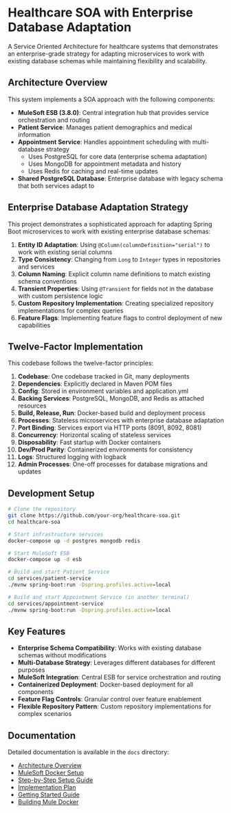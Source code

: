 # Healthcare SOA with Enterprise Database Adaptation

A Service Oriented Architecture for healthcare systems that demonstrates an enterprise-grade strategy for adapting microservices to work with existing database schemas while maintaining flexibility and scalability.

## Architecture Overview

This system implements a SOA approach with the following components:

- **MuleSoft ESB (3.8.0)**: Central integration hub that provides service orchestration and routing
- **Patient Service**: Manages patient demographics and medical information
- **Appointment Service**: Handles appointment scheduling with multi-database strategy
  - Uses PostgreSQL for core data (enterprise schema adaptation)
  - Uses MongoDB for appointment metadata and history
  - Uses Redis for caching and real-time updates
- **Shared PostgreSQL Database**: Enterprise database with legacy schema that both services adapt to

## Enterprise Database Adaptation Strategy

This project demonstrates a sophisticated approach for adapting Spring Boot microservices to work with existing enterprise database schemas:

1. **Entity ID Adaptation**: Using `@Column(columnDefinition="serial")` to work with existing serial columns
2. **Type Consistency**: Changing from `Long` to `Integer` types in repositories and services
3. **Column Naming**: Explicit column name definitions to match existing schema conventions
4. **Transient Properties**: Using `@Transient` for fields not in the database with custom persistence logic
5. **Custom Repository Implementation**: Creating specialized repository implementations for complex queries
6. **Feature Flags**: Implementing feature flags to control deployment of new capabilities

## Twelve-Factor Implementation

This codebase follows the twelve-factor principles:

1. **Codebase**: One codebase tracked in Git, many deployments
2. **Dependencies**: Explicitly declared in Maven POM files
3. **Config**: Stored in environment variables and application.yml
4. **Backing Services**: PostgreSQL, MongoDB, and Redis as attached resources
5. **Build, Release, Run**: Docker-based build and deployment process
6. **Processes**: Stateless microservices with enterprise database adaptation
7. **Port Binding**: Services export via HTTP ports (8091, 8092, 8081)
8. **Concurrency**: Horizontal scaling of stateless services
9. **Disposability**: Fast startup with Docker containers
10. **Dev/Prod Parity**: Containerized environments for consistency
11. **Logs**: Structured logging with logback
12. **Admin Processes**: One-off processes for database migrations and updates

## Development Setup

```bash
# Clone the repository
git clone https://github.com/your-org/healthcare-soa.git
cd healthcare-soa

# Start infrastructure services
docker-compose up -d postgres mongodb redis

# Start MuleSoft ESB
docker-compose up -d esb

# Build and start Patient Service
cd services/patient-service
./mvnw spring-boot:run -Dspring.profiles.active=local

# Build and start Appointment Service (in another terminal)
cd services/appointment-service
./mvnw spring-boot:run -Dspring.profiles.active=local
```

## Key Features

- **Enterprise Schema Compatibility**: Works with existing database schemas without modifications
- **Multi-Database Strategy**: Leverages different databases for different purposes
- **MuleSoft Integration**: Central ESB for service orchestration and routing
- **Containerized Deployment**: Docker-based deployment for all components
- **Feature Flag Controls**: Granular control over feature enablement
- **Flexible Repository Pattern**: Custom repository implementations for complex scenarios

## Documentation

Detailed documentation is available in the `docs` directory:

- [Architecture Overview](docs/Simple-SOA-Healthcare-Architecture.md)
- [MuleSoft Docker Setup](docs/MuleSoft-Docker-Setup.md)
- [Step-by-Step Setup Guide](docs/Step-By-Step-Setup-SOA-Mule-Project.md)
- [Implementation Plan](docs/Implementation-Plan.md)
- [Getting Started Guide](docs/Getting-Started.md)
- [Building Mule Docker](docs/Build-Own-Mule-Docker.md)

